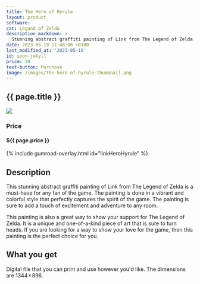 ```yaml
---
title: The Hero of Hyrule
layout: product
software: 
cat: Legand of Zelda
description_markdown: >-
  Stunning abstract graffiti painting of Link from The Legend of Zelda.
date: 2023-05-10 11:48:06 +0100
last_modified_at: '2023-05-10'
id: soon-jekyll
price: 20
text-button: Purchase
image: /images/the-hero-of-hyrule-thumbnail.png
---
```

## {{ page.title }}

<a href="https://wooley.gumroad.com/l/linkHeroHyrule" class="no-underline pv2 grow db"><img class="w-100" src="{{site.baseurl}}/images/the-hero-of-hyrule-mock.png"></a>

### Price
<h4 itemprop="priceCurrency" content="USD">$<span itemprop="price" content="{{ page.price }}">{{ page.price }}</span></h4>

{% include gumroad-overlay.html id="linkHeroHyrule" %}

## Description
This stunning abstract graffiti painting of Link from The Legend of Zelda is a must-have for any fan of the game. The painting is done in a vibrant and colorful style that perfectly captures the spirit of the game. The painting is sure to add a touch of excitement and adventure to any room.

This painting is also a great way to show your support for The Legend of Zelda. It is a unique and one-of-a-kind piece of art that is sure to turn heads. If you are looking for a way to show your love for the game, then this painting is the perfect choice for you.

## What you get

Digital file that you can print and use however you'd like. The dimensions are 1344 × 896.